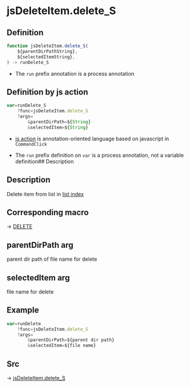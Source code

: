 # jsDeleteItem.delete_S

## Definition

```js.js
function jsDeleteItem.delete_S(
	${parentDirPathString},
	${selectedItemString},
) -> runDelete_S
```

- The `run` prefix annotation is a process annotation
## Definition by js action

```js.js
var=runDelete_S
	?func=jsDeleteItem.delete_S
	?args=
		&parentDirPath=${String}
		&selectedItem=${String}
```

- [js action](#) is annotation-oriented language based on javascript in `CommandClick`

- The `run` prefix definition on `var` is a process annotation, not a variable definition## Description

## Description


Delete item from list in [list index](https://github.com/puutaro/CommandClick/blob/master/md/developer/configs/listIndexConfig.md)

## Corresponding macro

-> [DELETE](https://github.com/puutaro/CommandClick/blob/master/md/developer/js_action/js_action_macro_for_list_index.md#delete)

## parentDirPath arg

parent dir path of file name for delete

## selectedItem arg

file name for delete

## Example

```js.js
var=runDelete
    ?func=jsDeleteItem.delete_S
    ?args=
        &parentDirPath=${parent dir path}
        &selectedItem=${file name}

```



## Src

-> [jsDeleteItem.delete_S](https://github.com/puutaro/CommandClick/blob/master/app/src/main/java/com/puutaro/commandclick/fragment_lib/terminal_fragment/js_interface/list_index/JsDeleteItem.kt#L29)


